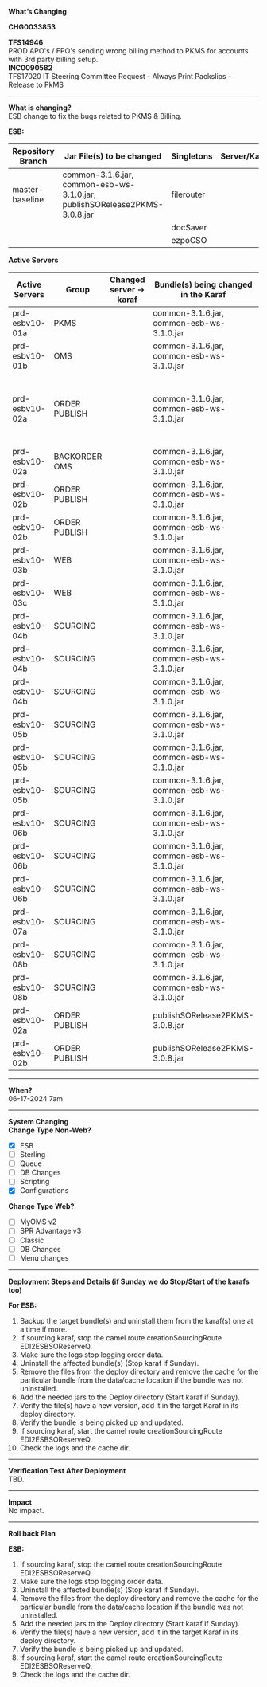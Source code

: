 **What’s Changing**

**CHG0033853**

**TFS14946**  
PROD APO's / FPO's sending wrong billing method to PKMS for accounts with 3rd party billing setup.  
**INC0090582**  
TFS17020 IT Steering Committee Request - Always Print Packslips - Release to PkMS

---

**What is changing?**  
ESB change to fix the bugs related to PKMS & Billing.

**ESB:**

| Repository Branch | Jar File(s) to be changed | Singletons | Server/Karaf | Notes |
|-------------------|---------------------------|------------|--------------|-------|
| master-baseline   | common-3.1.6.jar, common-esb-ws-3.1.0.jar, publishSORelease2PKMS-3.0.8.jar | filerouter | | |
|                   |                           | docSaver   | | |
|                   |                           | ezpoCSO    | | |

**Active Servers**

| Active Servers     | Group         | Changed server -> karaf | Bundle(s) being changed in the Karaf                                | Notes |
|--------------------|---------------|-------------------------|---------------------------------------------------------------------|-------|
| prd-esbv10-01a     | PKMS          |                         | common-3.1.6.jar, common-esb-ws-3.1.0.jar                           |       |
| prd-esbv10-01b     | OMS           |                         | common-3.1.6.jar, common-esb-ws-3.1.0.jar                           |       |
| prd-esbv10-02a     | ORDER PUBLISH |                         | common-3.1.6.jar, common-esb-ws-3.1.0.jar                           | Here is where the singletons must be running. (listed above) |
| prd-esbv10-02a     | BACKORDER OMS |                         | common-3.1.6.jar, common-esb-ws-3.1.0.jar                           |       |
| prd-esbv10-02b     | ORDER PUBLISH |                         | common-3.1.6.jar, common-esb-ws-3.1.0.jar                           | This is not running here |
| prd-esbv10-02b     | ORDER PUBLISH |                         | common-3.1.6.jar, common-esb-ws-3.1.0.jar                           |       |
| prd-esbv10-03b     | WEB           |                         | common-3.1.6.jar, common-esb-ws-3.1.0.jar                           |       |
| prd-esbv10-03c     | WEB           |                         | common-3.1.6.jar, common-esb-ws-3.1.0.jar                           |       |
| prd-esbv10-04b     | SOURCING      |                         | common-3.1.6.jar, common-esb-ws-3.1.0.jar                           |       |
| prd-esbv10-04b     | SOURCING      |                         | common-3.1.6.jar, common-esb-ws-3.1.0.jar                           |       |
| prd-esbv10-04b     | SOURCING      |                         | common-3.1.6.jar, common-esb-ws-3.1.0.jar                           |       |
| prd-esbv10-05b     | SOURCING      |                         | common-3.1.6.jar, common-esb-ws-3.1.0.jar                           |       |
| prd-esbv10-05b     | SOURCING      |                         | common-3.1.6.jar, common-esb-ws-3.1.0.jar                           |       |
| prd-esbv10-05b     | SOURCING      |                         | common-3.1.6.jar, common-esb-ws-3.1.0.jar                           |       |
| prd-esbv10-06b     | SOURCING      |                         | common-3.1.6.jar, common-esb-ws-3.1.0.jar                           |       |
| prd-esbv10-06b     | SOURCING      |                         | common-3.1.6.jar, common-esb-ws-3.1.0.jar                           |       |
| prd-esbv10-06b     | SOURCING      |                         | common-3.1.6.jar, common-esb-ws-3.1.0.jar                           |       |
| prd-esbv10-07a     | SOURCING      |                         | common-3.1.6.jar, common-esb-ws-3.1.0.jar                           |       |
| prd-esbv10-08b     | SOURCING      |                         | common-3.1.6.jar, common-esb-ws-3.1.0.jar                           |       |
| prd-esbv10-08b     | SOURCING      |                         | common-3.1.6.jar, common-esb-ws-3.1.0.jar                           |       |
| prd-esbv10-02a     | ORDER PUBLISH |                         | publishSORelease2PKMS-3.0.8.jar                                     |       |
| prd-esbv10-02b     | ORDER PUBLISH |                         | publishSORelease2PKMS-3.0.8.jar                                     |       |

---

**When?**  
06-17-2024 7am

---

**System Changing**  
**Change Type Non-Web?**
- [x] ESB
- [ ] Sterling
- [ ] Queue
- [ ] DB Changes
- [ ] Scripting
- [x] Configurations

**Change Type Web?**
- [ ] MyOMS v2
- [ ] SPR Advantage v3
- [ ] Classic
- [ ] DB Changes
- [ ] Menu changes

---

**Deployment Steps and Details (if Sunday we do Stop/Start of the karafs too)**

**For ESB:**
1. Backup the target bundle(s) and uninstall them from the karaf(s) one at a time if more.
2. If sourcing karaf, stop the camel route creationSourcingRoute EDI2ESBSOReserveQ.
3. Make sure the logs stop logging order data.
4. Uninstall the affected bundle(s) (Stop karaf if Sunday).
5. Remove the files from the deploy directory and remove the cache for the particular bundle from the data/cache location if the bundle was not uninstalled.
6. Add the needed jars to the Deploy directory (Start karaf if Sunday).
7. Verify the file(s) have a new version, add it in the target Karaf in its deploy directory.
8. Verify the bundle is being picked up and updated.
9. If sourcing karaf, start the camel route creationSourcingRoute EDI2ESBSOReserveQ.
10. Check the logs and the cache dir.

---

**Verification Test After Deployment**  
TBD.

---

**Impact**  
No impact.

---

**Roll back Plan**

**ESB:**
1. If sourcing karaf, stop the camel route creationSourcingRoute EDI2ESBSOReserveQ.
2. Make sure the logs stop logging order data.
3. Uninstall the affected bundle(s) (Stop karaf if Sunday).
4. Remove the files from the deploy directory and remove the cache for the particular bundle from the data/cache location if the bundle was not uninstalled.
5. Add the needed jars to the Deploy directory (Start karaf if Sunday).
6. Verify the file(s) have a new version, add it in the target Karaf in its deploy directory.
7. Verify the bundle is being picked up and updated.
8. If sourcing karaf, start the camel route creationSourcingRoute EDI2ESBSOReserveQ.
9. Check the logs and the cache dir.
